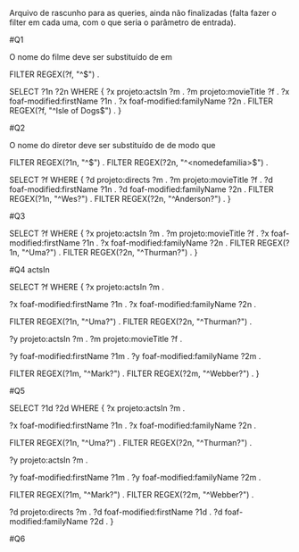 Arquivo de rascunho para as queries, ainda não finalizadas (falta fazer o 
filter em cada uma, com o que seria o parâmetro de entrada).

#Q1

O nome do filme deve ser substituído de <nome> em 

FILTER REGEX(?f, "^<nome>$") .

SELECT ?1n ?2n
WHERE {
  ?x projeto:actsIn ?m .
  ?m projeto:movieTitle ?f .
  ?x foaf-modified:firstName ?1n .
  ?x foaf-modified:familyName ?2n .
  FILTER REGEX(?f, "^Isle of Dogs$") .
}

#Q2

O nome do diretor deve ser substituído de <nome> de modo que

FILTER REGEX(?1n, "^<primeironome>$") .
FILTER REGEX(?2n, "^<nomedefamilia>$") .

SELECT ?f
WHERE {
  ?d projeto:directs ?m .
  ?m projeto:movieTitle ?f .
  ?d foaf-modified:firstName ?1n .
  ?d foaf-modified:familyName ?2n .
  FILTER REGEX(?1n, "^Wes?") .
  FILTER REGEX(?2n, "^Anderson?") .
}

#Q3

SELECT ?f
WHERE {
  ?x projeto:actsIn ?m .
  ?m projeto:movieTitle ?f .
  ?x foaf-modified:firstName ?1n .
  ?x foaf-modified:familyName ?2n .
  FILTER REGEX(?1n, "^Uma?") .
  FILTER REGEX(?2n, "^Thurman?") .
}

#Q4 actsIn

SELECT ?f
WHERE {
  ?x projeto:actsIn ?m .

  ?x foaf-modified:firstName ?1n .
  ?x foaf-modified:familyName ?2n .

  FILTER REGEX(?1n, "^Uma?") .
  FILTER REGEX(?2n, "^Thurman?") .

  ?y projeto:actsIn ?m .
  ?m projeto:movieTitle ?f .

  ?y foaf-modified:firstName ?1m .
  ?y foaf-modified:familyName ?2m .

  FILTER REGEX(?1m, "^Mark?") .
  FILTER REGEX(?2m, "^Webber?") .
}

#Q5

SELECT ?1d ?2d
WHERE {
  ?x projeto:actsIn ?m .

  ?x foaf-modified:firstName ?1n .
  ?x foaf-modified:familyName ?2n .

  FILTER REGEX(?1n, "^Uma?") .
  FILTER REGEX(?2n, "^Thurman?") .

  ?y projeto:actsIn ?m .

  ?y foaf-modified:firstName ?1m .
  ?y foaf-modified:familyName ?2m .

  FILTER REGEX(?1m, "^Mark?") .
  FILTER REGEX(?2m, "^Webber?") .

  ?d projeto:directs ?m .
  ?d foaf-modified:firstName ?1d .
  ?d foaf-modified:familyName ?2d .
}

#Q6
